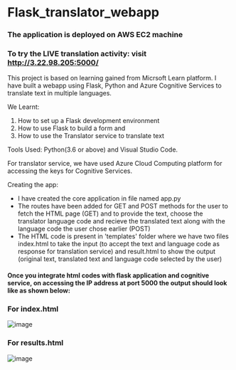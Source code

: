 # Flask_translator_webapp

### The application is deployed on AWS EC2 machine
### To try the LIVE translation activity: visit http://3.22.98.205:5000/

This project is based on learning gained from Micrsoft Learn platform.
I have built a webapp using Flask, Python and Azure Cognitive Services to translate text in multiple languages.

We Learnt:
1. How to set up a Flask development environment
2. How to use Flask to build a form and
3. How to use the Translator service to translate text

Tools Used: Python(3.6 or above) and Visual Studio Code.

For translator service, we have used Azure Cloud Computing platform for accessing the keys for Cognitive Services.


Creating the app:
- I have created the core application in file named app.py
- The routes have been added for GET and POST methods for the user to fetch the HTML page (GET) and to provide the text, choose the translator language code and recieve the translated text along with the language code the user chose earlier (POST)
- The HTML code is present in 'templates' folder where we have two files index.html to take the input (to accept the text and language code as response for translation service) and result.html to show the output (original text, translated text and language code selected by the user)


#### Once you integrate html codes with flask application and cognitive service, on accessing the IP address at port 5000 the output should look like as shown below:
### For index.html
![image](https://user-images.githubusercontent.com/44521329/118927174-0614f300-b95f-11eb-93b8-caf6c9537b77.png)

### For results.html
![image](https://user-images.githubusercontent.com/44521329/118927296-32c90a80-b95f-11eb-985d-ffd3453a7d4b.png)


